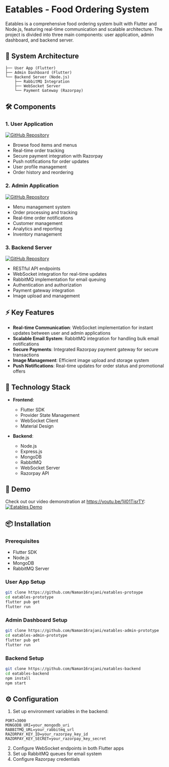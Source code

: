 # Eatables - Food Ordering System

Eatables is a comprehensive food ordering system built with Flutter and Node.js, featuring real-time communication and scalable architecture. The project is divided into three main components: user application, admin dashboard, and backend server.

## 🚀 System Architecture

```
├── User App (Flutter)
├── Admin Dashboard (Flutter)
└── Backend Server (Node.js)
    ├── RabbitMQ Integration
    ├── WebSocket Server
    └── Payment Gateway (Razorpay)
```

## 🛠️ Components

### 1. User Application
[![GitHub Repository](https://img.shields.io/badge/GitHub-User_App-blue?style=flat-square&logo=github)](https://github.com/Naman16rajani/eatables-protoype)

- Browse food items and menus
- Real-time order tracking
- Secure payment integration with Razorpay
- Push notifications for order updates
- User profile management
- Order history and reordering

### 2. Admin Application
[![GitHub Repository](https://img.shields.io/badge/GitHub-Admin_Application-blue?style=flat-square&logo=github)](https://github.com/Naman16rajani/eatables-admin-prototype)

- Menu management system
- Order processing and tracking
- Real-time order notifications
- Customer management
- Analytics and reporting
- Inventory management

### 3. Backend Server
[![GitHub Repository](https://img.shields.io/badge/GitHub-Backend-blue?style=flat-square&logo=github)](https://github.com/Naman16rajani/eatables-backend)

- RESTful API endpoints
- WebSocket integration for real-time updates
- RabbitMQ implementation for email queuing
- Authentication and authorization
- Payment gateway integration
- Image upload and management

## ⚡ Key Features

- **Real-time Communication**: WebSocket implementation for instant updates between user and admin applications
- **Scalable Email System**: RabbitMQ integration for handling bulk email notifications
- **Secure Payments**: Integrated Razorpay payment gateway for secure transactions
- **Image Management**: Efficient image upload and storage system
- **Push Notifications**: Real-time updates for order status and promotional offers

## 🔧 Technology Stack

- **Frontend**:
  - Flutter SDK
  - Provider State Management
  - WebSocket Client
  - Material Design

- **Backend**:
  - Node.js
  - Express.js
  - MongoDB
  - RabbitMQ
  - WebSocket Server
  - Razorpay API

## 🎥 Demo

Check out our video demonstration at https://youtu.be/1jl01TisrTY:
[![Eatables Demo](https://img.shields.io/badge/YouTube-Demo-red?style=flat-square&logo=youtube)](https://youtu.be/1jl01TisrTY)

## 📦 Installation

### Prerequisites
- Flutter SDK
- Node.js
- MongoDB
- RabbitMQ Server

### User App Setup
```bash
git clone https://github.com/Naman16rajani/eatables-protoype
cd eatables-prototype
flutter pub get
flutter run
```

### Admin Dashboard Setup
```bash
git clone https://github.com/Naman16rajani/eatables-admin-prototype
cd eatables-admin-prototype
flutter pub get
flutter run
```

### Backend Setup
```bash
git clone https://github.com/Naman16rajani/eatables-backend
cd eatables-backend
npm install
npm start
```

## ⚙️ Configuration

1. Set up environment variables in the backend:
```env
PORT=3000
MONGODB_URI=your_mongodb_uri
RABBITMQ_URL=your_rabbitmq_url
RAZORPAY_KEY_ID=your_razorpay_key_id
RAZORPAY_KEY_SECRET=your_razorpay_key_secret
```

2. Configure WebSocket endpoints in both Flutter apps
3. Set up RabbitMQ queues for email system
4. Configure Razorpay credentials

